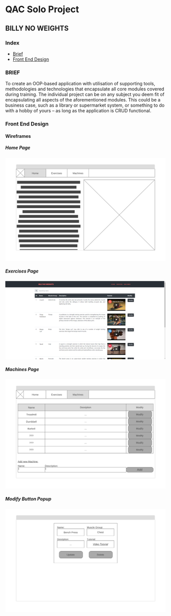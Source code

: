# QAC Solo Project
## BILLY NO WEIGHTS

### Index
* [Brief](#brief)
* [Front End Design](#FE)

<a name="brief"></a>
### BRIEF
To create an OOP-based application with utilisation of supporting tools, methodologies and technologies that encapsulate all core modules covered during training. The individual project can be on any subject you deem fit of encapsulating all aspects of the aforementioned modules. This could be a business case, such as a library or supermarket system, or something to do with a hobby of yours – as long as the application is CRUD functional. 

<a name="FE"></a>
### Front End Design
#### Wireframes
##### Home Page
![Home page Wireframe](/Documentation/Homepage.png)
##### Exercises Page
![Exercises page Wireframe](/Documentation/ExercisePage.png)
##### Machines Page
![Machines page Wireframe](/Documentation/MachinesPage.png)
##### Modify Button Popup
![Modify Button Popup Wireframe](/Documentation/ModifyPopup.png)

